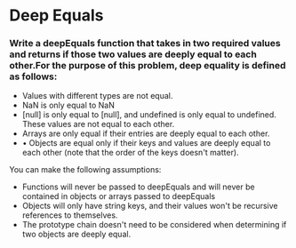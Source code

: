 # Deep Equals

### Write a deepEquals function that takes in two required values and returns if those two values are deeply equal to each other.For the purpose of this problem, deep equality is defined as follows:

- Values with different types are not equal.
- NaN is only equal to NaN
- [null] is only equal to [null], and undefined is only equal to undefined. These values are not equal to each other.
- Arrays are only equal if their entries are deeply equal to each other.
- • Objects are equal only if their keys and values are deeply equal to each other (note that the order of the keys doesn't matter).


You can make the following assumptions:

- Functions will never be passed to deepEquals and will never be contained in objects or arrays passed to deepEquals
- Objects will only have string keys, and their values won't be recursive references to themselves.
- The prototype chain doesn't need to be considered when determining if two objects are deeply equal.
